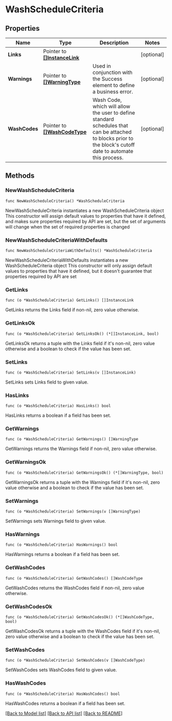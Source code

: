 # WashScheduleCriteria

## Properties

Name | Type | Description | Notes
------------ | ------------- | ------------- | -------------
**Links** | Pointer to [**[]InstanceLink**](InstanceLink.md) |  | [optional] 
**Warnings** | Pointer to [**[]WarningType**](WarningType.md) | Used in conjunction with the Success element to define a business error. | [optional] 
**WashCodes** | Pointer to [**[]WashCodeType**](WashCodeType.md) | Wash Code, which will allow the user to define standard schedules that can be attached to blocks prior to the block&#39;s cutoff date to automate this process. | [optional] 

## Methods

### NewWashScheduleCriteria

`func NewWashScheduleCriteria() *WashScheduleCriteria`

NewWashScheduleCriteria instantiates a new WashScheduleCriteria object
This constructor will assign default values to properties that have it defined,
and makes sure properties required by API are set, but the set of arguments
will change when the set of required properties is changed

### NewWashScheduleCriteriaWithDefaults

`func NewWashScheduleCriteriaWithDefaults() *WashScheduleCriteria`

NewWashScheduleCriteriaWithDefaults instantiates a new WashScheduleCriteria object
This constructor will only assign default values to properties that have it defined,
but it doesn't guarantee that properties required by API are set

### GetLinks

`func (o *WashScheduleCriteria) GetLinks() []InstanceLink`

GetLinks returns the Links field if non-nil, zero value otherwise.

### GetLinksOk

`func (o *WashScheduleCriteria) GetLinksOk() (*[]InstanceLink, bool)`

GetLinksOk returns a tuple with the Links field if it's non-nil, zero value otherwise
and a boolean to check if the value has been set.

### SetLinks

`func (o *WashScheduleCriteria) SetLinks(v []InstanceLink)`

SetLinks sets Links field to given value.

### HasLinks

`func (o *WashScheduleCriteria) HasLinks() bool`

HasLinks returns a boolean if a field has been set.

### GetWarnings

`func (o *WashScheduleCriteria) GetWarnings() []WarningType`

GetWarnings returns the Warnings field if non-nil, zero value otherwise.

### GetWarningsOk

`func (o *WashScheduleCriteria) GetWarningsOk() (*[]WarningType, bool)`

GetWarningsOk returns a tuple with the Warnings field if it's non-nil, zero value otherwise
and a boolean to check if the value has been set.

### SetWarnings

`func (o *WashScheduleCriteria) SetWarnings(v []WarningType)`

SetWarnings sets Warnings field to given value.

### HasWarnings

`func (o *WashScheduleCriteria) HasWarnings() bool`

HasWarnings returns a boolean if a field has been set.

### GetWashCodes

`func (o *WashScheduleCriteria) GetWashCodes() []WashCodeType`

GetWashCodes returns the WashCodes field if non-nil, zero value otherwise.

### GetWashCodesOk

`func (o *WashScheduleCriteria) GetWashCodesOk() (*[]WashCodeType, bool)`

GetWashCodesOk returns a tuple with the WashCodes field if it's non-nil, zero value otherwise
and a boolean to check if the value has been set.

### SetWashCodes

`func (o *WashScheduleCriteria) SetWashCodes(v []WashCodeType)`

SetWashCodes sets WashCodes field to given value.

### HasWashCodes

`func (o *WashScheduleCriteria) HasWashCodes() bool`

HasWashCodes returns a boolean if a field has been set.


[[Back to Model list]](../README.md#documentation-for-models) [[Back to API list]](../README.md#documentation-for-api-endpoints) [[Back to README]](../README.md)



